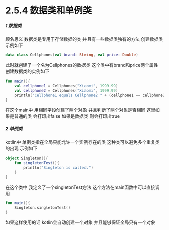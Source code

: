 # 2.5.4 数据类和单例类

##### 1 数据类

顾名思义 数据类是专用于存储数据的类 并且有一些数据类独有的方法 创建数据类示例如下

```kotlin
data class Cellphones(val brand: String, val price: Double)
```

此时就创建了一个名为Cellphones的数据类 这个类中有brand和price两个属性 创建数据类的实例如下

```kotlin
fun main(){
    val cellphone1 = Cellphones("Xiaomi", 1999.99)
    val cellphone2 = Cellphones("Xiaomi", 1999.99)
    println("Cellphone1 equals Cellphone2 " + (cellphone1 == cellphone2))
}
```

在这个main中 用相同字段创建了两个对象 并且判断了两个对象是否相同 这里如果是普通的类 会打印出false 如果是数据类 则会打印出true

##### 2 单例类

kotlin中 单例类指在全局只能允许一个实例存在的类 这种类可以避免多个重复类的出现 示例如下

```kotlin
object Singleton(){
	fun singletonTest(){
		println("Singleton is called.")
	}
}
```

在这个类中 我定义了一个singletonTest方法 这个方法在main函数中可以直接调用

```kotlin
fun main(){
	Singleton.singletonTest()
}
```

如果这样使用的话 kotlin会自动创建一个对象 并且能够保证全局只有一个对象

